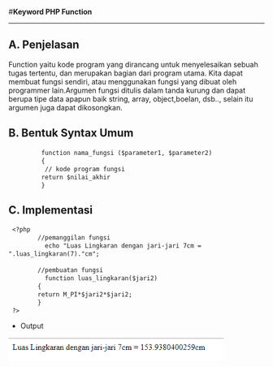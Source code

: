 #**Keyword PHP Function**
***

## **A. Penjelasan**

Function yaitu kode program yang dirancang untuk menyelesaikan sebuah tugas tertentu, dan  merupakan bagian dari program utama. Kita dapat membuat fungsi sendiri, atau menggunakan fungsi yang dibuat oleh programmer lain.Argumen fungsi ditulis dalam  tanda kurung dan dapat berupa tipe data apapun baik string, array, object,boelan, dsb.., selain itu argumen juga dapat dikosongkan.


## **B. Bentuk Syntax Umum**

             function nama_fungsi ($parameter1, $parameter2)
             {
              // kode program fungsi
             return $nilai_akhir
             }

## **C. Implementasi**
     <?php
            //pemanggilan fungsi
              echo "Luas Lingkaran dengan jari-jari 7cm = ".luas_lingkaran(7)."cm";
 
            //pembuatan fungsi
              function luas_lingkaran($jari2)
            {
            return M_PI*$jari2*$jari2;
            }
     ?>

* Output

![Screenshot](img/function.PNG) 
	

         
